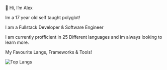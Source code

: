 👋 Hi, I’m Alex

Im a 17 year old self taught polyglot!


I am a Fullstack Developer & Software Engineer


I am currently profficient in 25 Different languages and im always looking to learn more.

My Favourite Langs, Frameworks & Tools!

![Top Langs](https://skillicons.dev/icons?i=js,ts,html,css,php,py,nodejs,react,nextjs,vuejs,postgres,mysql,bash,docker,git,cpp,c,cs,flutter,go,rust,java,lua,perl)
